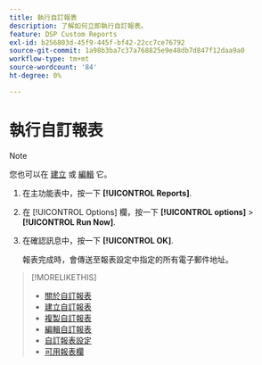 ```yaml
---
title: 執行自訂報表
description: 了解如何立即執行自訂報表。
feature: DSP Custom Reports
exl-id: b256803d-45f9-445f-bf42-22cc7ce76792
source-git-commit: 1a98b3ba7c37a768825e9e48db7d847f12daa9a0
workflow-type: tm+mt
source-wordcount: '84'
ht-degree: 0%

---
```


# 執行自訂報表

>[!NOTE]
>
>您也可以在 [建立](report-create.md) 或 [編輯](report-edit.md) 它。

1. 在主功能表中，按一下 **[!UICONTROL Reports]**.

1. 在 [!UICONTROL Options] 欄，按一下 **[!UICONTROL options]** > **[!UICONTROL Run Now]**.

1. 在確認訊息中，按一下 **[!UICONTROL OK]**.

   報表完成時，會傳送至報表設定中指定的所有電子郵件地址。

>[!MORELIKETHIS]
>
>* [關於自訂報表](/help/dsp/reports/report-about.md)
>* [建立自訂報表](/help/dsp/reports/report-create.md)
>* [複製自訂報表](/help/dsp/reports/report-copy.md)
>* [編輯自訂報表](/help/dsp/reports/report-edit.md)
>* [自訂報表設定](/help/dsp/reports/report-settings.md)
>* [可用報表欄](/help/dsp/reports/report-columns.md)

